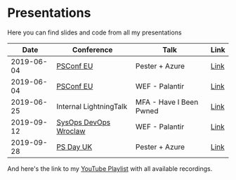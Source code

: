 # Presentations

Here you can find slides and code from all my presentations

|Date|Conference|Talk|Link|
|----|----------|----|----|
|2019-06-04|[PSConf EU](https://psconf.eu)|Pester + Azure|[Link](./2019-06-04-PSConfEU/README.md)|
|2019-06-04|[PSConf EU](https://psconf.eu)|WEF - Palantir|[Link](./2019-06-04-PSConfEU/README.md)|
|2019-06-25|Internal LightningTalk|MFA - Have I Been Pwned|[Link](./2019-06-25-LightningTalk/MFA-HaveIBeenPwned.pdf)|
|2019-09-12|[SysOps DevOps Wroclaw](https://www.meetup.com/SysOpsWro)|WEF - Palantir|[Link](./2019-09-12-SysOpsDevOps/README.md)|
|2019-09-28|[PS Day UK](https://psday.uk/)|Pester + Azure|[Link](./2019-09-28-PSDayUK/README.md)|

And here's the link to my [YouTube Playlist](https://www.youtube.com/watch?v=ygCk6zsxB5E&list=PL4zn9yxVNc4iiQbIsHPw92CaVORevXMHo) with all available recordings.
